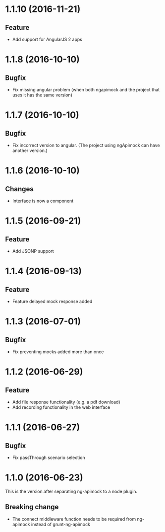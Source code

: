 <a name="1.1.10"></a>
# 1.1.10 (2016-11-21)

## Feature
- Add support for AngularJS 2 apps

<a name="1.1.8"></a>
# 1.1.8 (2016-10-10)

## Bugfix
- Fix missing angular problem (when both ngapimock and the project that uses it has the same version)

<a name="1.1.7"></a>
# 1.1.7 (2016-10-10)

## Bugfix
- Fix incorrect version to angular. (The project using ngApimock can have another version.)

<a name="1.1.6"></a>
# 1.1.6 (2016-10-10)

## Changes
- Interface is now a component

<a name="1.1.5"></a>
# 1.1.5 (2016-09-21)

## Feature
- Add JSONP support

<a name="1.1.4"></a>
# 1.1.4 (2016-09-13)

## Feature
- Feature delayed mock response added

<a name="1.1.3"></a>
# 1.1.3 (2016-07-01)

## Bugfix
- Fix preventing mocks added more than once

<a name="1.1.2"></a>
# 1.1.2 (2016-06-29)

## Feature
- Add file response functionality (e.g. a pdf download)
- Add recording functionality in the web interface

<a name="1.1.1"></a>
# 1.1.1 (2016-06-27)

## Bugfix
- Fix passThrough scenario selection

<a name="1.1.0"></a>
# 1.1.0 (2016-06-23)

This is the version after separating ng-apimock to a node plugin. 

## Breaking change
- The connect middleware function needs to be required from ng-apimock instead of grunt-ng-apimock

